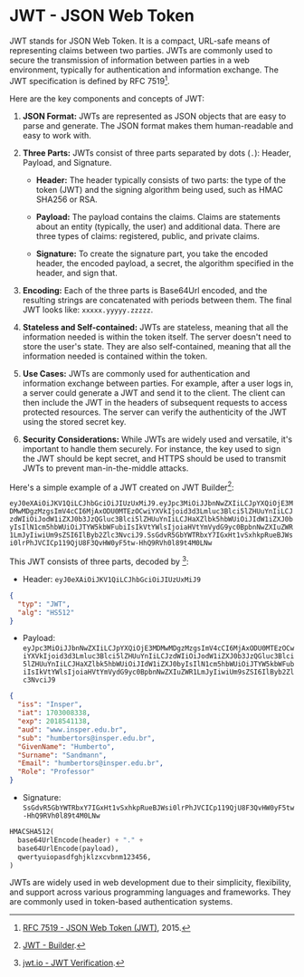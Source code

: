 # JWT - JSON Web Token

JWT stands for JSON Web Token. It is a compact, URL-safe means of representing claims between two parties. JWTs are commonly used to secure the transmission of information between parties in a web environment, typically for authentication and information exchange. The JWT specification is defined by RFC 7519[^1].

Here are the key components and concepts of JWT:

1. **JSON Format:** JWTs are represented as JSON objects that are easy to parse and generate. The JSON format makes them human-readable and easy to work with.
2. **Three Parts:** JWTs consist of three parts separated by dots (`.`): Header, Payload, and Signature.

    - **Header:** The header typically consists of two parts: the type of the token (JWT) and the signing algorithm being used, such as HMAC SHA256 or RSA.
    
    - **Payload:** The payload contains the claims. Claims are statements about an entity (typically, the user) and additional data. There are three types of claims: registered, public, and private claims.
    
    - **Signature:** To create the signature part, you take the encoded header, the encoded payload, a secret, the algorithm specified in the header, and sign that.

3. **Encoding:** Each of the three parts is Base64Url encoded, and the resulting strings are concatenated with periods between them. The final JWT looks like: `xxxxx.yyyyy.zzzzz`.
4. **Stateless and Self-contained:** JWTs are stateless, meaning that all the information needed is within the token itself. The server doesn't need to store the user's state. They are also self-contained, meaning that all the information needed is contained within the token.
5. **Use Cases:** JWTs are commonly used for authentication and information exchange between parties. For example, after a user logs in, a server could generate a JWT and send it to the client. The client can then include the JWT in the headers of subsequent requests to access protected resources. The server can verify the authenticity of the JWT using the stored secret key.
6. **Security Considerations:** While JWTs are widely used and versatile, it's important to handle them securely. For instance, the key used to sign the JWT should be kept secret, and HTTPS should be used to transmit JWTs to prevent man-in-the-middle attacks.

Here's a simple example of a JWT created on JWT Builder[^2]:

`eyJ0eXAiOiJKV1QiLCJhbGciOiJIUzUxMiJ9.eyJpc3MiOiJJbnNwZXIiLCJpYXQiOjE3MDMwMDgzMzgsImV4cCI6MjAxODU0MTEzOCwiYXVkIjoid3d3Lmluc3Blci5lZHUuYnIiLCJzdWIiOiJodW1iZXJ0b3JzQGluc3Blci5lZHUuYnIiLCJHaXZlbk5hbWUiOiJIdW1iZXJ0byIsIlN1cm5hbWUiOiJTYW5kbWFubiIsIkVtYWlsIjoiaHVtYmVydG9yc0BpbnNwZXIuZWR1LmJyIiwiUm9sZSI6IlByb2Zlc3NvciJ9.SsGdvR5GbYWTRbxY7IGxHt1vSxhkpRueBJWsi0lrPhJVCICp119QjU8F3QvHW0yF5tw-HhQ9RVh0l89t4M0LNw`

This JWT consists of three parts, decoded by [^3]:

- Header: `eyJ0eXAiOiJKV1QiLCJhbGciOiJIUzUxMiJ9`

```json
{
  "typ": "JWT",
  "alg": "HS512"
}
```

- Payload: `eyJpc3MiOiJJbnNwZXIiLCJpYXQiOjE3MDMwMDgzMzgsImV4cCI6MjAxODU0MTEzOCwiYXVkIjoid3d3Lmluc3Blci5lZHUuYnIiLCJzdWIiOiJodW1iZXJ0b3JzQGluc3Blci5lZHUuYnIiLCJHaXZlbk5hbWUiOiJIdW1iZXJ0byIsIlN1cm5hbWUiOiJTYW5kbWFubiIsIkVtYWlsIjoiaHVtYmVydG9yc0BpbnNwZXIuZWR1LmJyIiwiUm9sZSI6IlByb2Zlc3NvciJ9`

```json
{
  "iss": "Insper",
  "iat": 1703008338,
  "exp": 2018541138,
  "aud": "www.insper.edu.br",
  "sub": "humbertors@insper.edu.br",
  "GivenName": "Humberto",
  "Surname": "Sandmann",
  "Email": "humbertors@insper.edu.br",
  "Role": "Professor"
}
```

- Signature: `SsGdvR5GbYWTRbxY7IGxHt1vSxhkpRueBJWsi0lrPhJVCICp119QjU8F3QvHW0yF5tw-HhQ9RVh0l89t4M0LNw`

```py
HMACSHA512(
  base64UrlEncode(header) + "." +
  base64UrlEncode(payload),
  qwertyuiopasdfghjklzxcvbnm123456,
)
```

JWTs are widely used in web development due to their simplicity, flexibility, and support across various programming languages and frameworks. They are commonly used in token-based authentication systems.

[^1]: [RFC 7519 - JSON Web Token (JWT)](https://datatracker.ietf.org/doc/html/rfc7519), 2015.
    
[^2]: [JWT - Builder](http://jwtbuilder.jamiekurtz.com).
    
[^3]: [jwt.io - JWT Verification](https://jwt.io/).

[^4]: [Unix Time Stamp - Epoch Converter](https://www.unixtimestamp.com)